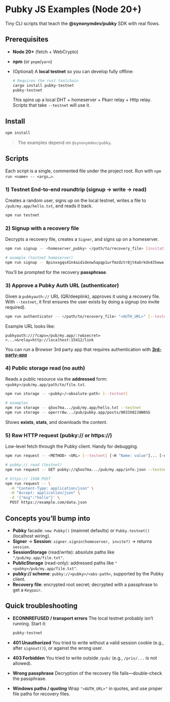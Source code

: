 # Pubky JS Examples (Node 20+)

Tiny CLI scripts that teach the **@synonymdev/pubky** SDK with real flows.

## Prerequisites

- **Node 20+** (fetch + WebCrypto)
- **npm** (or `pnpm`/`yarn`)
- (Optional) A **local testnet** so you can develop fully offline:

  ```bash
  # Requires the rust toolchain
  cargo install pubky-testnet
  pubky-testnet
  ```

  This spins up a local DHT + homeserver + Pkarr relay + Http relay. Scripts that take `--testnet` will use it.

## Install

```bash
npm install
```

> The examples depend on `@synonymdev/pubky`.

## Scripts

Each script is a single, commented file under the project root. Run with `npm run <name> -- <args…>`.

### 1) Testnet End-to-end roundtrip (signup -> write -> read)

Creates a random user, signs up on the local testnet, writes a file to `/pub/my.app/hello.txt`, and reads it back.

```bash
npm run testnet
```

### 2) Signup with a recovery file

Decrypts a recovery file, creates a `Signer`, and signs up on a homeserver.

```bash
npm run signup -- <homeserver_pubky> </path/to/recovery_file> [invitation_code] [--testnet]

# example (testnet homeserver)
npm run signup -- 8pinxxgqs41n4aididenw5apqp1urfmzdztr8jt4abrkdn435ewo ./alice.recovery INVITE-123 --testnet
```

You’ll be prompted for the recovery **passphrase**.

### 3) Approve a Pubky Auth URL (authenticator)

Given a `pubkyauth://` URL (QR/deeplink), approves it using a recovery file.
With `--testnet`, it first ensures the user exists by doing a signup (no invite required).

```bash
npm run authenticator -- </path/to/recovery_file> "<AUTH_URL>" [--testnet] [--homeserver <pk>]
```

Example URL looks like:

```
pubkyauth:///?caps=/pub/my.app/:rw&secret=<...>&relay=http://localhost:15412/link
```

You can run a Browser 3rd party app that requires authentication with [**3rd-party-app**](/examples/rust/3-auth_flow/3rd-party-app)

### 4) Public storage read (no auth)

Reads a public resource via the **addressed** form: `<pubky>/pub/my.app/path/to/file.txt`.

```bash
npm run storage -- <pubky>/<absolute-path> [--testnet]

# examples
npm run storage -- q5oo7ma.../pub/my.app/hello.txt --testnet
npm run storage -- operrr8w.../pub/pubky.app/posts/0033X02JAN0SG
```

Shows **exists**, **stats**, and downloads the content.

### 5) Raw HTTP request (pubky:// or https://)

Low-level fetch through the Pubky client. Handy for debugging.

```bash
npm run request -- <METHOD> <URL> [--testnet] [-H "Name: value"]... [-d DATA]

# pubky:// read (testnet)
npm run request -- GET pubky://q5oo7ma.../pub/my.app/info.json --testnet

# https:// JSON POST
npm run request -- \
  -H "Content-Type: application/json" \
  -H "Accept: application/json" \
  -d '{"msg":"hello"}' \
  POST https://example.com/data.json
```

## Concepts you’ll bump into

- **Pubky** facade: `new Pubky()` (mainnet defaults) or `Pubky.testnet()` (localhost wiring).
- **Signer** -> **Session**: `signer.signin(homeserver, invite?)` -> returns `session`.
- **SessionStorage** (read/write): absolute paths like `"/pub/my.app/file.txt"`.
- **PublicStorage** (read-only): addressed paths like `"<pubky>/pub/my.app/file.txt"`.
- **pubky:// scheme**: `pubky://<pubky>/<abs-path>`, supported by the Pubky client.
- **Recovery file**: encrypted root secret; decrypted with a passphrase to get a `Keypair`.

## Quick troubleshooting

- **ECONNREFUSED / transport errors**
  The local testnet probably isn’t running. Start it:

  ```bash
  pubky-testnet
  ```

- **401 Unauthorized**
  You tried to write without a valid session cookie (e.g., after `signout()`), or against the wrong user.
- **403 Forbidden**
  You tried to write outside `/pub/` (e.g., `/priv/...` is not allowed).
- **Wrong passphrase**
  Decryption of the recovery file fails—double-check the passphrase.
- **Windows paths / quoting**
  Wrap `"<AUTH_URL>"` in quotes, and use proper file paths for recovery files.

